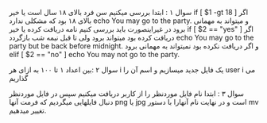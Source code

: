 سوال ۱ : ابتدا بررسی میکنیم سن فرد بالای ۱۸ سال است یا خیر
if [ $1 -gt 18 ]
اگر بالای ۱۸ بود که مشکلی ندارد 
echo You may go to the party.
و میتواند به مهمانی برود در غیراینصورت باید بررسی کنیم نامه دریافت کرده یا خیر 
if [ $2 == "yes" ]
اگر دریافت کرده بود میتواند برود ولی تا قبل نیمه شب بازگردد
 echo You may go to the party but be back before midnight.
و اگر دریافت نکرده بود نمیتواند به مهمانی برود
elif [ $2 == "no" ]
echo You may not go to the party.

سوال ۲ :بین اعداد ۱ تا ۱۰۰ به ازای هر i یک فایل جدید میسازیم و اسم آن را user i می گذاریم

سوال ۳ : ابتدا نام فایل موردنظر را از کاربر دریافت میکنیم سپس در فایل موردنظر دنبال فایلهایی میگردیم که فرمت آنها png یا jpg است و در نهایت نام آنهارا با دستور mv تغییر میدهیم.
